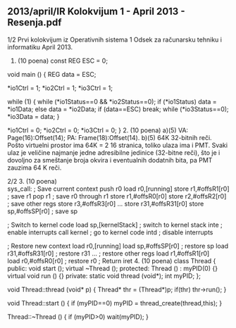 2013/april/IR Kolokvijum 1 - April 2013 - Resenja.pdf
--------------------------------------------------------------------------------


1/2 
Prvi kolokvijum iz Operativnih sistema 1 
Odsek za računarsku tehniku i informatiku 
April 2013. 
1. (10 poena) 
const REG ESC = 0; 
 
void main () { 
  REG data = ESC; 
 
  *io1Ctrl = 1; 
  *io2Ctrl = 1; 
  *io3Ctrl = 1; 
 
  while (1) { 
    while (*io1Status==0 && *io2Status==0); 
    if (*io1Status) data = *io1Data; 
    else data = *io2Data; 
  if (data==ESC) break; 
    while (*io3Status==0); 
    *io3Data = data; 
  } 
 
  *io1Ctrl = 0; 
  *io2Ctrl = 0; 
  *io3Ctrl = 0; 
} 
2. (10 poena) 
a)(5) VA: Page(16):Offset(14); PA: Frame(18):Offset(14). 
b)(5) 64K 32-bitnih reči. 
Pošto virtuelni prostor ima 64K = 2
16
 stranica, toliko ulaza ima i PMT. 
Svaki ulaz je veličine najmanje jedne adresibilne jedinice (32-bitne reči), što je i dovoljno za 
smeštanje broja okvira i eventualnih dodatnih bita, pa PMT zauzima 64 K reči. 

2/2 
3. (10 poena)  
sys_call: ; Save current context 
push  r0 
load r0,[running] 
store r1,#offsR1[r0] ; save r1 
pop   r1  ; save r0 through r1 
store r1,#offsR0[r0] 
store r2,#offsR2[r0] ; save other regs 
store r3,#offsR3[r0] 
... 
store r31,#offsR31[r0] 
store sp,#offsSP[r0] ; save sp 
 
; Switch to kernel code 
load  sp,[kernelStack] ; switch to kernel stack 
inte ; enable interrupts 
call  kernel ; go to kernel code 
intd ; disable interrupts 
 
; Restore new context 
load r0,[running] 
load  sp,#offsSP[r0] ; restore sp 
load  r31,#offsR31[r0] ; restore r31 
...  ; restore other regs 
load  r1,#offsR1[r0]  
load  r0,#offsR0[r0] ; restore r0 
; Return 
iret 
4. (10 poena) 
class Thread { 
public: 
  void start (); 
  virtual ~Thread (); 
protected: 
  Thread () : myPID(0) {} 
  virtual void run () {} 
private: 
  static void thread (void*); 
  int myPID; 
}; 
 
void Thread::thread (void* p) { 
  Thread* thr = (Thread*)p; 
  if(thr) thr->run(); 
} 
 
void Thread::start () { 
  if (myPID==0) myPID = thread_create(thread,this); 
} 
 
Thread::~Thread () { 
  if (myPID>0) wait(myPID); 
} 